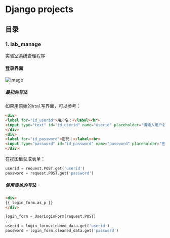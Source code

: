 # Django projects
## 目录
### 1. lab_manage
实验室系统管理程序
#### 登录界面
![image](https://user-images.githubusercontent.com/91482240/200118512-5890e233-742b-4d10-bf3a-d882bf29c511.png)

##### 最初的写法
如果用原始的`html`写界面，可以参考：
```html
<div>
<label for="id_userid">用户名：</label><br>
<input type="text" id="id_userid" name="userid" placeholder="请输入用户名" autofocus required/>
</div>
<div>
<label for="id_password">密码：</label><br>
<input type="password" id="id_password" name="password" placeholder="密码不低于6位" required>
</div>
```
在视图里获取表单：
```python
userid = request.POST.get('userid')
password = request.POST.get('password')
```
##### 使用表单的写法
```html
<div>
{{ login_form.as_p }}
</div>
```

```python
login_form = UserLoginForm(request.POST)
...
userid = login_form.cleaned_data.get('userid')
password = login_form.cleaned_data.get('password')
```
